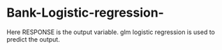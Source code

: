 # Bank-Logistic-regression-
Here RESPONSE is the output variable.
glm logistic regression is used to predict the output. 
